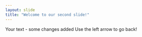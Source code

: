 ```yaml
---
layout: slide
title: "Welcome to our second slide!"
---
```

Your text - some changes added
Use the left arrow to go back!
